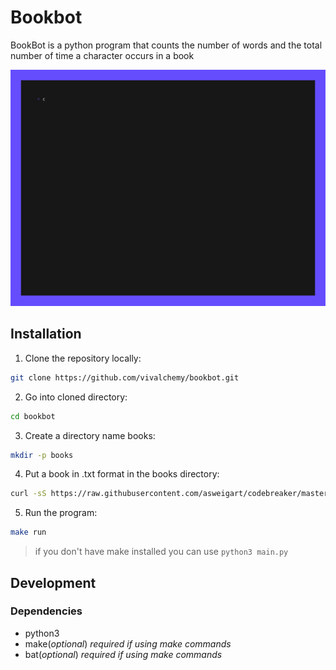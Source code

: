 # Bookbot

BookBot is a python program that counts the number of words and the total
number of time a character occurs in a book

![Book bot demo](./assets/demo.gif)

## Installation

1. Clone the repository locally:

```sh
git clone https://github.com/vivalchemy/bookbot.git
```

2. Go into cloned directory:

```sh
cd bookbot
```

3. Create a directory name books:

```sh
mkdir -p books
```

4. Put a book in .txt format in the books directory:

```sh
curl -sS https://raw.githubusercontent.com/asweigart/codebreaker/master/frankenstein.txt > books/frankenstein.txt
```

5. Run the program:

```sh
make run
```

> if you don't have make installed you can use `python3 main.py`

## Development

### Dependencies

- python3
- make(*optional*) *required if using make commands*
- bat(*optional*) *required if using make commands*
